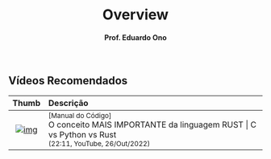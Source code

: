 
<h1 align="center">Overview</h1>

<h4 align="center">Prof. Eduardo Ono</h4>

&nbsp;

## Vídeos Recomendados

| Thumb | Descrição |
| :-: | :-- |
| [![img](https://img.youtube.com/vi/5eo87qHNPDU/default.jpg)](https://www.youtube.com/watch?v=5eo87qHNPDU) | <sup>[Manual do Código]</sup><br>O conceito MAIS IMPORTANTE da linguagem RUST \| C vs Python vs Rust<br><sub>(22:11, YouTube, 26/Out/2022)</sub>

&nbsp;

